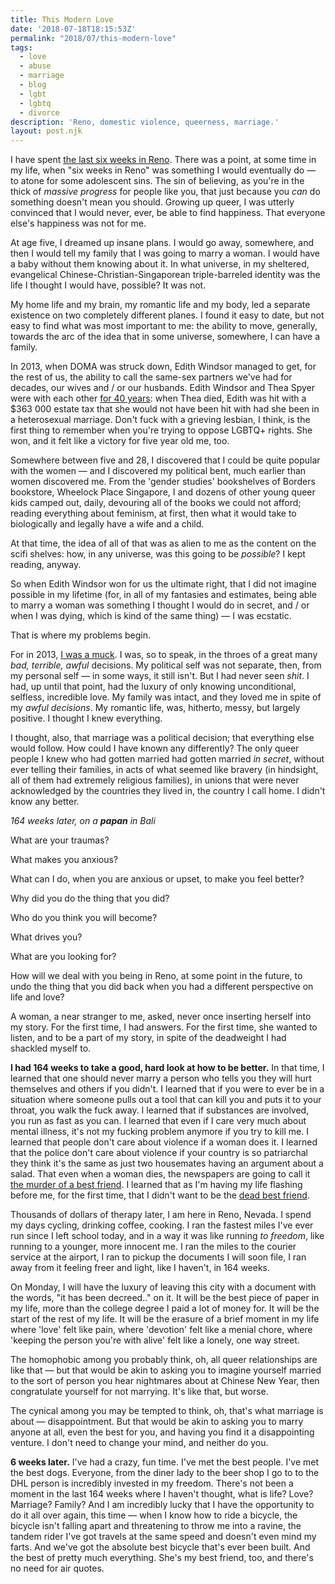 ```yaml
---
title: This Modern Love
date: '2018-07-18T18:15:53Z'
permalink: "2018/07/this-modern-love"
tags: 
  - love
  - abuse
  - marriage
  - blog
  - lgbt
  - lgbtq
  - divorce
description: 'Reno, domestic violence, queerness, marriage.'
layout: post.njk
---
```

I have spent [the last six weeks in Reno](https://www.neatorama.com/2014/02/11/How-Reno-Became-the-Divorce-Capital-of-the-World/). There was a point, at some time in my life, when "six weeks in Reno" was something I would eventually do — to atone for some adolescent sins. The sin of believing, as you're in the thick of _massive progress_ for people like you, that just because you _can_ do something doesn't mean you should. Growing up queer, I was utterly convinced that I would never, ever, be able to find happiness. That everyone else's happiness was not for me.

At age five, I dreamed up insane plans. I would go away, somewhere, and then I would tell my family that I was going to marry a woman. I would have a baby without them knowing about it. In what universe, in my sheltered, evangelical Chinese-Christian-Singaporean triple-barreled identity was the life I thought I would have, possible? It was not.

My home life and my brain, my romantic life and my body, led a separate existence on two completely different planes. I found it easy to date, but not easy to find what was most important to me: the ability to move, generally, towards the arc of the idea that in some universe, somewhere, I can have a family.

In 2013, when DOMA was struck down, Edith Windsor managed to get, for the rest of us, the ability to call the same-sex partners we've had for decades, our wives and / or our husbands. Edith Windsor and Thea Spyer were with each other [for 40 years](https://www.theguardian.com/world/2013/jun/26/edith-windsor-thea-spyer-doma): when Thea died, Edith was hit with a $363 000 estate tax that she would not have been hit with had she been in a heterosexual marriage. Don't fuck with a grieving lesbian, I think, is the first thing to remember when you're trying to oppose LGBTQ+ rights. She won, and it felt like a victory for five year old me, too.

Somewhere between five and 28, I discovered that I could be quite popular with the women — and I discovered my political bent, much earlier than women discovered me. From the 'gender studies' bookshelves of Borders bookstore, Wheelock Place Singapore, I and dozens of other young queer kids camped out, daily, devouring all of the books we could not afford; reading everything about feminism, at first, then what it would take to biologically and legally have a wife and a child.

At that time, the idea of all of that was as alien to me as the content on the scifi shelves: how, in any universe, was this going to be _possible_? I kept reading, anyway.

So when Edith Windsor won for us the ultimate right, that I did not imagine possible in my lifetime (for, in all of my fantasies and estimates, being able to marry a woman was something I thought I would do in secret, and / or when I was dying, which is kind of the same thing) — I was ecstatic.

That is where my problems begin.

For in 2013, [I was a muck](http://popagandhi.com/2012/11/left-leaving/). I was, so to speak, in the throes of a great many _bad, terrible, awful_ decisions. My political self was not separate, then, from my personal self — in some ways, it still isn't. But I had never seen _shit_. I had, up until that point, had the luxury of only knowing unconditional, selfless, incredible love. My family was intact, and they loved me in spite of my _awful decisions_. My romantic life, was, hitherto, messy, but largely positive. I thought I knew everything.

I thought, also, that marriage was a political decision; that everything else would follow. How could I have known any differently? The only queer people I knew who had gotten married had gotten married _in secret_, without ever telling their families, in acts of what seemed like bravery (in hindsight, all of them had extremely religious families), in unions that were never acknowledged by the countries they lived in, the country I call home. I didn't know any better.

_164 weeks later, on a **papan** in Bali_

What are your traumas?

What makes you anxious?

What can I do, when you are anxious or upset, to make you feel better?

Why did you do the thing that you did?

Who do you think you will become?

What drives you?

What are you looking for?

How will we deal with you being in Reno, at some point in the future, to undo the thing that you did back when you had a different perspective on life and love?

A woman, a near stranger to me, asked, never once inserting herself into my story. For the first time, I had answers. For the first time, she wanted to listen, and to be a part of my story, in spite of the deadweight I had shackled myself to.

**I had 164 weeks to take a good, hard look at how to be better.** In that time, I learned that one should never marry a person who tells you they will hurt themselves and others if you didn't. I learned that if you were to ever be in a situation where someone pulls out a tool that can kill you and puts it to your throat, you walk the fuck away. I learned that if substances are involved, you run as fast as you can. I learned that even if I care very much about mental illness, it's not my fucking problem anymore if you try to kill me. I learned that people don't care about violence if a woman does it. I learned that the police don't care about violence if your country is so patriarchal they think it's the same as just two housemates having an argument about a salad. That even when a woman dies, the newspapers are going to call it [the murder of a best friend](https://www.straitstimes.com/singapore/courts-crime/woman-gets-12-12-years-for-killing-best-friend). I learned that as I'm having my life flashing before me, for the first time, that I didn't want to be the [dead
best friend](https://www.straitstimes.com/singapore/courts-crime/woman-gets-12-12-years-for-killing-best-friend).

Thousands of dollars of therapy later, I am here in Reno, Nevada. I spend my days cycling, drinking coffee, cooking. I ran the fastest miles I've ever run since I left school today, and in a way it was like running _to freedom_, like running to a younger, more innocent me. I ran the miles to the courier service at the airport, I ran to pickup the documents I will soon file, I ran away from it feeling freer and light, like I haven't, in 164 weeks.

On Monday, I will have the luxury of leaving this city with a document with the words, "it has been decreed.." on it. It will be the best piece of paper in my life, more than the college degree I paid a lot of money for. It will be the start of the rest of my life. It will be the erasure of a brief moment in my life where 'love' felt like pain, where 'devotion' felt like a menial chore, where 'keeping the person you're with alive' felt like a lonely, one way street.

The homophobic among you probably think, oh, all queer relationships are like that — but that would be akin to asking you to imagine yourself married to the sort of person you hear nightmares about at Chinese New Year, then congratulate yourself for not marrying. It's like that, but worse.

The cynical among you may be tempted to think, oh, that's what marriage is about — disappointment. But that would be akin to asking you to marry anyone at all, even the best for you, and having you find it a disappointing venture. I don't need to change your mind, and neither do you.

**6 weeks later.** I've had a crazy, fun time. I've met the best people. I've met the best dogs. Everyone, from the diner lady to the beer shop I go to to the DHL person is incredibly invested in my freedom. There's not been a moment in the last 164 weeks where I haven't thought, what is life? Love? Marriage? Family? And I am incredibly lucky that I have the opportunity to do it all over again, this time — when I know how to ride a bicycle, the bicycle isn't falling apart and threatening to throw me into a ravine, the tandem rider I've got travels at the same speed and doesn't even mind my farts. And we've got the absolute best bicycle that's ever been built. And the best of pretty much everything. She's my best friend, too, and there's no need for air quotes.
